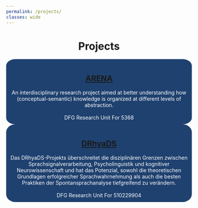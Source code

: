```yaml
---
permalink: /projects/
classes: wide
---
```

<style>
#boxcolor {
  background-color: #1F416F ;
  border-radius:5%/10%;
  padding: 10px;
} 
.white {
  color: white;
}
.centeralign {
  text-align: center;
  color: white;
}
.projname {
    text-align: center;
    font-weight: bold;
    color: white;
}
a.special:visited {
  color: white;
}
.projimage{
    display: block;
    margin-left: auto;
    margin-right: auto;
} 
.centeralign2 {
  text-align: center;
}
</style>



<h1 class="centeralign2"> <b>Projects </b></h1>


<div class="container">
  <div class="row">
    <div class="col-md-6">
        <div id="boxcolor">
           <h2 class="centeralign"> <a href="https://neuroai-arena.github.io/"  class="special"> <b>ARENA </b></a> </h2>
          <div class="centeralign">An interdisciplinary research project aimed at better understanding how (conceptual-semantic) knowledge is organized at different levels of abstraction. <br>
          <br>
           DFG Research Unit For 5368 </div>
        </div> 
      </div> 
    <div class="col-md-6"> 
      <div id="boxcolor">
         <h2 class="centeralign"> <a href="https://gepris.dfg.de/gepris/projekt/510229904"  class="special"><b>DRhyaDS </b></a></h2>
        <div class="centeralign"> 
        Das DRhyaDS-Projekts überschreitet die disziplinären Grenzen zwischen Sprachsignalverarbeitung, Psycholinguistik und kognitiver Neurowissenschaft und hat das Potenzial, sowohl die theoretischen Grundlagen erfolgreicher Sprachwahrnehmung als auch die besten Praktiken der Spontansprachanalyse tiefgreifend zu verändern. <br>
        <br>
        DFG Research Unit For 510229904 </div>
      </div> 
    </div>
  </div>
</div>